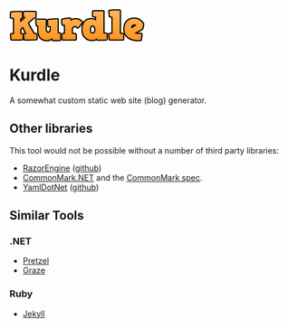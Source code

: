 ![](logo.png)

# Kurdle #

A somewhat custom static web site (blog) generator.

## Other libraries ##

This tool would not be possible without a number of third party libraries:

- [RazorEngine](https://antaris.github.io/RazorEngine/) ([github](https://github.com/Antaris/RazorEngine))
- [CommonMark.NET](https://github.com/Knagis/CommonMark.NET/) and the [CommonMark spec](http://commonmark.org/).
- [YamlDotNet](http://aaubry.net/pages/yamldotnet.html)  ([github](https://github.com/aaubry/YamlDotNet))


## Similar Tools ##

### .NET ###

- [Pretzel](https://github.com/Code52/pretzel)
- [Graze](https://github.com/mikoskinen/graze)

### Ruby ###

- [Jekyll](https://github.com/jekyll/jekyll)
